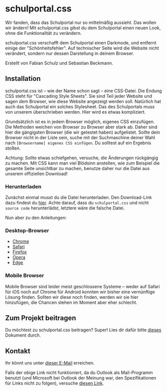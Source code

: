 # schulportal.css

Wir fanden, dass das Schulportal nur so mittelmäßig aussieht. Das wollen wir ändern!
Mit schulportal.css gibst du dem Schulportal einen neuen Look, ohne die Funktionalität zu verändern.

schulportal.css verschafft dem Schulportal einen Darkmode, und entfernt einige der "Schönheitsfehler".
Auf technischer Seite wird die Website nicht verändert, sondern nur dessen Darstellung in deinem Browser.

Erstellt von Fabian Schulz und Sebastian Beckmann.

## Installation

schulportal.css ist – wie der Name schon sagt – eine CSS-Datei. Die Endung CSS steht für "Cascading Style Sheets".
Sie sind Teil jeder Website und sagen dem Browser, wie diese Website angezeigt werden soll.
Natürlich hat auch das Schulportal ein solches Stylesheet. Das des Schulportals muss von unserem überschrieben werden.
Hier wird es etwas kompliziert.

Grundsätzlich ist es in jedem Browser möglich, eigenes CSS einzufügen. Die Methoden weichen von Browser zu Browser aber stark ab.
Daher sind hier die gängigsten Browser (die wir getestet haben) aufgelistet. Sollte dein Browser nicht in der Liste sein,
suche mit der Suchmaschine deiner Wahl nach `[Browsername] eigenes CSS einfügen`. Du solltest auf ein Ergebnis stoßen.

Achtung: Sollte etwas schiefgehen, versuche, die Änderungen rückgängig zu machen. Mit CSS kann man viel Blödsinn anstellen,
wie zum Beispiel die gesamte Seite unsichtbar zu machen, benutze daher nur die Datei aus unserem offiziellen Download!

### Herunterladen
Zunächst einmal musst du die Datei herunterladen. Den Download-Link dazu findest du <a href="https://github.com/gxalpha/schulportal.css/releases" target="_blank">hier</a>.
Achte darauf, dass du `schulportal.css` und nicht `source code` herunterlädst, letztere wäre die falsche Datei.

Nun aber zu den Anleitungen:

### Desktop-Browser
- [Chrome](docs/chrome_desktop.md)
- [Safari](docs/safari_desktop.md)
- [Firefox](docs/firefox_desktop.md)
- [Opera](docs/opera_desktop.md)
- [Edge](docs/edge_desktop.md)

### Mobile Browser
Mobile Browser sind leider meist geschlossene Systeme – weder auf Safari für iOS noch auf Chrome für Android konnten wir bisher
eine vernünftige Lösung finden. Sollten wir diese noch finden, werden wir sie hier hinzufügen, die Chancen stehen im Moment aber eher schlecht.

## Zum Projekt beitragen
Du möchtest zu schulportal.css beitragen? Super! Lies dir dafür bitte [dieses](CONTRIBUTING.md) Dokument durch.

## Kontakt

Ihr könnt uns unter <a href="mailto:Sebastian%20Beckmann<sebastianbeckmanndev@gmail.com>,%20Fabian%20Schulz<f.schulz6113@gmail.com>?subject=schulportal.css">dieser E-Mail</a> erreichen.

Falls der obige Link nicht funktioniert, da du Outlook als Mail-Programm benutzt (und Microsoft bei Outlook der Meinung war, den Spezifikationen für Links nicht zu folgen), versuche
<a href="mailto:Sebastian%20Beckmann<sebastianbeckmanndev@gmail.com>;%20Fabian%20Schulz<f.schulz6113@gmail.com>?subject=schulportal.css">diesen Link</a>.
